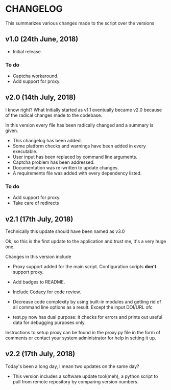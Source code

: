# CHANGELOG

This summarizes various changes made to the script over the versions


## v1.0 (24th June, 2018)

* Initial release.

### To do

* Captcha workaround.
* Add support for proxy.

## v2.0 (14th July, 2018)

I know right? What Initially started as v1.1 eventually became v2.0 because of
the radical changes made to the codebase.

In this version every file has been radically changed and a summary is given.

* This changelog has been added.
* Some platform checks and warnings have been added in every executable.
* User input has been replaced by command line arguments.
* Captcha problem has been addressed.
* Documentation was re-written to update changes.
* A requirements file was added with every dependency listed.

### To do

* Add support for proxy.
* Take care of redirects

## v2.1 (17th July, 2018)

Technically this update should have been named as v3.0

Ok, so this is the first update to the application and trust me, it's a very huge
one.

Changes in this version include

* Proxy support added for the main script. Configuration scripts **don't**
  support proxy.

* Add badges to README.

* Include Codacy for code review.

* Decrease code complexity by using built-in modules and getting rid of all
  command line options as a result. Except the input DOI/URL ofc

* test.py now has dual purpose: it checks for errors and prints out useful
  data for debugging purposes only.

Instructions to setup proxy can be found in the proxy.py file in the form
of comments or contact your system administrator for help in setting it up.

## v2.2 (17th July, 2018)

Today's been a long day, I mean two updates on the same day?

* This version includes a software update tool(meh), a python script to pull
  from remote repository by comparing version numbers.
